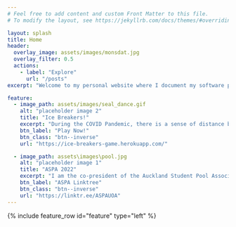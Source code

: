 ```yaml
---
# Feel free to add content and custom Front Matter to this file.
# To modify the layout, see https://jekyllrb.com/docs/themes/#overriding-theme-defaults

layout: splash
title: Home
header:
  overlay_image: assets/images/monsdat.jpg
  overlay_filter: 0.5
  actions:
    - label: "Explore"
      url: "/posts"
excerpt: "Welcome to my personal website where I document my software projects and other activities."

feature:
  - image_path: assets/images/seal_dance.gif
    alt: "placeholder image 2"
    title: "Ice Breakers!"
    excerpt: "During the COVID Pandemic, there is a sense of distance between people as in-person meetings are extremely restricted. It is often difficult to make online meetings effective due to social awkwardness of people. <br> <br> Here we are, introducing the **cutting-edge** multiplayer mini-game “Ice Breakers” where players can invite their newly formed group to a quick game for introductory and Ice-Breaking purposes."
    btn_label: "Play Now!"
    btn_class: "btn--inverse"
    url: "https://ice-breakers-game.herokuapp.com/"

  - image_path: assets\images\pool.jpg
    alt: "placeholder image 1"
    title: "ASPA 2022"
    excerpt: "I am the co-president of the Auckland Student Pool Association 2022. Our club aims to promote cuesports by hosting casual and competitive pool events for university students in Auckland!"
    btn_label: "ASPA Linktree"
    btn_class: "btn--inverse"
    url: "https://linktr.ee/ASPAUOA"
---
```


{% include feature_row id="feature" type="left" %}
